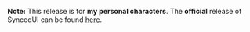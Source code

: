 
**Note:** This release is for **my personal characters**. The **official** release of SyncedUI can be found [here](https://github.com/vashin1/SyncedUI).



